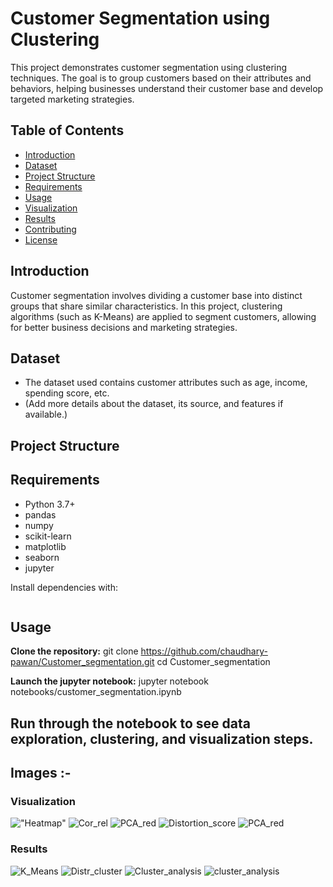 # Customer Segmentation using Clustering

This project demonstrates customer segmentation using clustering techniques. The goal is to group customers based on their attributes and behaviors, helping businesses understand their customer base and develop targeted marketing strategies.

## Table of Contents

- [Introduction](#introduction)
- [Dataset](#dataset)
- [Project Structure](#project-structure)
- [Requirements](#requirements)
- [Usage](#usage)
- [Visualization](#Visualization)
- [Results](#results)
- [Contributing](#contributing)
- [License](#license)

## Introduction

Customer segmentation involves dividing a customer base into distinct groups that share similar characteristics. In this project, clustering algorithms (such as K-Means) are applied to segment customers, allowing for better business decisions and marketing strategies.

## Dataset

- The dataset used contains customer attributes such as age, income, spending score, etc.
- (Add more details about the dataset, its source, and features if available.)

## Project Structure



## Requirements

- Python 3.7+
- pandas
- numpy
- scikit-learn
- matplotlib
- seaborn
- jupyter

Install dependencies with:

```bash pip install -r requirements.txt
```
## Usage

**Clone the repository:**
git clone https://github.com/chaudhary-pawan/Customer_segmentation.git
cd Customer_segmentation

**Launch the jupyter notebook:**
jupyter notebook notebooks/customer_segmentation.ipynb

**Run through the notebook to see data exploration, clustering, and visualization steps.**
---

## Images :-
### Visualization
!["Heatmap"](Data_Visualization/0.1.png)
![Cor_rel](Data_Visualization/0.2.png)
![PCA_red](Data_Visualization/1.png)
![Distortion_score](Data_Visualization/2.png)
![PCA_red](Data_Visualization/1.png)


### Results
![K_Means](Result/3.png)
![Distr_cluster](Result/4.png)
![Cluster_analysis](Result/5.png)
![cluster_analysis](Result/6.png)



